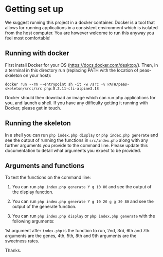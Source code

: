 # Getting set up
We suggest running this project in a docker container. Docker is a tool that allows for running applications in a
consistent environment which is isolated from the host computer. You are however welcome to run this anyway you feel most
comfortable!

## Running with docker
First install Docker for your OS (https://docs.docker.com/desktop/). Then, in a terminal in this directory run (replacing
PATH with the location of peas-skeleton on your host):

`docker run --rm --entrypoint sh -it -w /src -v PATH/peas-skeleton/src:/src php:8.2.11-cli-alpine3.18` 

Docker should then download an image which can run php applications for you, and launch a shell. If you have any difficulty
getting it running with Docker, please get in touch. 

## Running the skeleton
In a shell you can run `php index.php display` or `php index.php generate` and see the output of running the functions
in `src/index.php` along with any further arguments you provide to the command line. Please update this documentation to 
detail what arguments you expect to be provided. 

## Arguments and functions
To test the functions on the command line:

1. You can run `php index.php generate Y g 10 80` and see the output of the display function.

2. You can run `php index.php generate Y g 10 20 g g 30 80` and see the output of the generate function.

3. You can run `php index.php display` or `php index.php generate` with the following arguments:

1st argument after `index.php` is the function to run, 
2nd, 3rd, 6th and 7th arguments are the genes, 
4th, 5th, 8th and 9th arguments are the sweetness rates.

Thanks.



